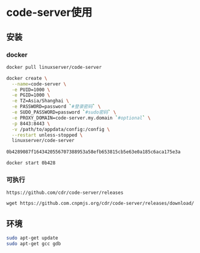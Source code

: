 <!-- 
title: Code-Server
sort: 
--> 
# code-server使用

## 安装

### docker

```bash
docker pull linuxserver/code-server

docker create \
  --name=code-server \
  -e PUID=1000 \
  -e PGID=1000 \
  -e TZ=Asia/Shanghai \
  -e PASSWORD=password `#登录密码` \
  -e SUDO_PASSWORD=password `#sudo密码` \
  -e PROXY_DOMAIN=code-server.my.domain `#optional` \
  -p 8443:8443 \
  -v /path/to/appdata/config:/config \
  --restart unless-stopped \
  linuxserver/code-server
  
0b4289087f1643420556707388953a58efb653815cb5e63e0a185c6aca175e3a

docker start 0b428
```

### 可执行

```
https://github.com/cdr/code-server/releases

wget https://github.com.cnpmjs.org/cdr/code-server/releases/download/
```

## 环境

```bash
sudo apt-get update
sudo apt-get gcc gdb
```



